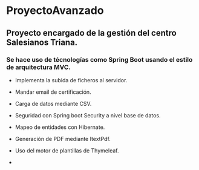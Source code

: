 # ProyectoAvanzado

## Proyecto encargado de la gestión del centro Salesianos Triana.

### Se hace uso de técnologías como Spring Boot usando el estilo de arquitectura MVC.

* Implementa la subida de ficheros al servidor.

* Mandar email de certificación.

* Carga de datos mediante CSV.

* Seguridad con Spring boot Security a nivel base de datos.

* Mapeo de entidades con Hibernate.

* Generación de PDF mediante ItextPdf.

* Uso del motor de plantillas de Thymeleaf.

*
